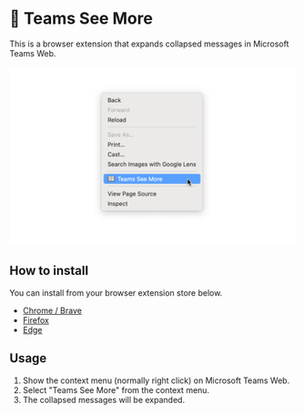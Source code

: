 # 🚀 Teams See More

This is a browser extension that expands collapsed messages in Microsoft Teams Web.

![Screenshot](./screenshots/1280x800.png)

## How to install

You can install from your browser extension store below.

- [Chrome / Brave](https://chrome.google.com/webstore/detail/teams-see-more/ndnacjlajgpdeahkcooiilheddiabjdc)
- [Firefox](https://addons.mozilla.org/ja/firefox/addon/teams-see-more/)
- [Edge](https://microsoftedge.microsoft.com/addons/detail/teams-see-more/jnghkkghondopbbnnclkbcnapfchiiea)


## Usage

1. Show the context menu (normally right click) on Microsoft Teams Web.
1. Select "Teams See More" from the context menu.
1. The collapsed messages will be expanded.

